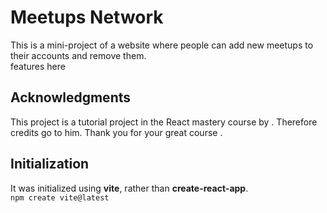 # Meetups Network

This is a mini-project of a website where people can add new meetups to their accounts and remove them.  
features here

## Acknowledgments

This project is a tutorial project in the React mastery course by . Therefore credits go to him. Thank you for your great course .

## Initialization

It was initialized using **vite**, rather than **create-react-app**.  
`npm create vite@latest`
